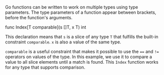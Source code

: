 


Go functions can be written to work on multiple types using type parameters. The
type parameters of a function appear between brackets, before the function's
arguments.

  func Index[T comparable](s []T, x T) int

This declaration means that `s` is a slice of any type `T` that fulfills the
built-in constraint `comparable`. `x` is also a value of the same type.

`comparable` is a useful constraint that makes it possible to use the `==` and
`!=` operators on values of the type. In this example, we use it to compare a
value to all slice elements until a match is found. This `Index` function works
for any type that supports comparison.


